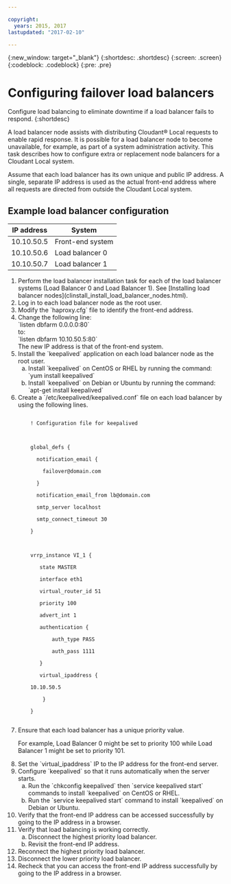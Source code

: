 ```yaml
---

copyright:
  years: 2015, 2017
lastupdated: "2017-02-10"

---
```


{:new_window: target="_blank"}
{:shortdesc: .shortdesc}
{:screen: .screen}
{:codeblock: .codeblock}
{:pre: .pre}

# Configuring failover load balancers

Configure load balancing to eliminate downtime if a load balancer
fails to respond.
{:shortdesc}

A load balancer node assists with distributing Cloudant&reg; Local
requests to enable rapid response. It is possible for a load
balancer node to become unavailable, for example, as part of a
system administration activity. This task describes how to
configure extra or replacement node balancers for a Cloudant
Local system.

Assume that each load balancer has its own unique and public IP
address. A single, separate IP address is used as the actual
front-end address where all requests are directed from outside
the Cloudant Local system.

## Example load balancer configuration

IP address | System
-----------|-----------------
10.10.50.5 | Front-end system
10.10.50.6 | Load balancer 0
10.10.50.7 | Load balancer 1


<ol><li>Perform the load balancer installation task for each of the
    load balancer systems (Load Balancer 0 and Load Balancer 1).
    See [Installing load balancer nodes](clinstall_install_load_balancer_nodes.html).</li>
<li>Log in to each load balancer node as the root user.</li>
<li>Modify the `haproxy.cfg` file to identify the front-end address.</li>
<li>Change the following line: <br> 
    `listen dbfarm 0.0.0.0:80`  <br>
    to:  <br>
    `listen dbfarm 10.10.50.5:80`<br>  
    The new IP address is that of the front-end system.</li>
<li>Install the `keepalived` application on each load balancer node
    as the root user.
<ol type=a>
<li>Install `keepalived` on CentOS or RHEL by running the command:<br>
        `yum install keepalived`
</li>
<li>Install `keepalived` on Debian or Ubuntu by running the command:<br>
        `apt-get install keepalived`</li>
</ol>
</li>
<li>Create a `/etc/keepalived/keepalived.conf` file on each load
    balancer by using the following lines.

<p><code>
    ! Configuration file for keepalived<br>
    <br>
    global_defs {<br>
      notification_email {<br>
        failover@domain.com<br>
      }<br>
      notification_email_from lb@domain.com<br>
      smtp_server localhost<br>
      smtp_connect_timeout 30<br>
    }<br>
    <br>
    vrrp_instance VI_1 {<br>
       state MASTER<br>
       interface eth1<br>
       virtual_router_id 51<br>
       priority 100<br>
       advert_int 1<br>
       authentication {<br>
           auth_type PASS<br>
           auth_pass 1111<br>
       }<br>
       virtual_ipaddress {<br>
    10.10.50.5<br>
        }<br>
    }<br>
</code></p></li>
<li>Ensure that each load balancer has a unique priority value.  
<p>For example, Load Balancer 0 might be set to priority 100
    while Load Balancer 1 might be set to priority 101.</p></li>
<li>Set the `virtual_ipaddress` IP to the IP address for the
    front-end server.</li>
<li>Configure `keepalived` so that it runs automatically when the
    server starts.  
<ol type=a>
<li>Run the `chkconfig keepalived` then `service keepalived start`
        commands to install `keepalived` on CentOS or RHEL.</li>
<li>Run the `service keepalived start` command to install
        `keepalived` on Debian or Ubuntu.</li>
</ol>
</li>
<li>Verify that the front-end IP address can be accessed
    successfully by going to the IP address in a browser.</li>
<li>Verify that load balancing is working correctly.  
<ol type=a>
<li>Disconnect the highest priority load balancer.</li>
<li>Revisit the front-end IP address.</li>
</ol>
</li>
<li>Reconnect the highest priority load balancer.</li>
<li>Disconnect the lower priority load balancer.</li>
<li>Recheck that you can access the front-end IP address successfully by going to the IP address in a browser.</li>
</ol>
